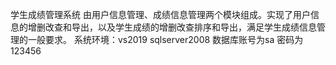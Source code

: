 学生成绩管理系统
由用户信息管理、成绩信息管理两个模块组成。实现了用户信息的增删改查和导出，以及学生成绩的增删改查排序和导出，满足学生成绩信息管理的一般要求。
系统环境：vs2019   sqlserver2008  数据库账号为sa 密码为123456

